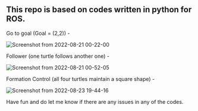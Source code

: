 ## This repo is based on codes written in python for ROS.

Go to goal (Goal = (2,2)) - 

![Screenshot from 2022-08-21 00-22-00](https://user-images.githubusercontent.com/92629417/185762902-1a065531-1d15-489e-8e0b-3f305b282832.png)

Follower (one turtle follows another one) - 

![Screenshot from 2022-08-21 00-52-05](https://user-images.githubusercontent.com/92629417/185763096-b79324e5-b6f5-4884-a6c0-662bff9ee9e1.png)

Formation Control (all four turtles maintain a square shape) - 

![Screenshot from 2022-08-23 19-44-16](https://user-images.githubusercontent.com/92629417/187463982-dc400717-af08-45d6-9064-54895fb89fb3.png)


Have fun and do let me know if there are any issues in any of the codes.
